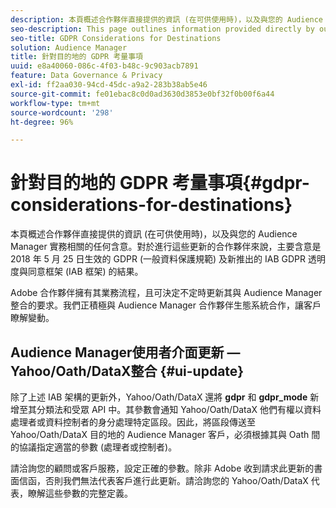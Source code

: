 ```yaml
---
description: 本頁概述合作夥伴直接提供的資訊 (在可供使用時)，以及與您的 Audience Manager 實務相關的任何含意。對於進行這些更新的合作夥伴來說，主要含意是 2018 年 5 月 25 日生效的 GDPR (一般資料保護規範) 及新推出的 IAB GDPR 透明度與同意框架 (IAB 框架) 的結果。
seo-description: This page outlines information provided directly by our partners, as it becomes available, along with any implications related to your Audience Manager practice. Key implications for partners making these updates are the result of GDPR (General Data Protection Regulation), which went into effect on May 25th, 2018 and the new IAB GDPR Transparency & Consent Framework (IAB Framework).
seo-title: GDPR Considerations for Destinations
solution: Audience Manager
title: 針對目的地的 GDPR 考量事項
uuid: e8a40060-086c-4f03-b48c-9c903acb7891
feature: Data Governance & Privacy
exl-id: ff2aa030-94cd-45dc-a9a2-283b38ab5e46
source-git-commit: fe01ebac8c0d0ad3630d3853e0bf32f0b00f6a44
workflow-type: tm+mt
source-wordcount: '298'
ht-degree: 96%

---
```


# 針對目的地的 GDPR 考量事項{#gdpr-considerations-for-destinations}

本頁概述合作夥伴直接提供的資訊 (在可供使用時)，以及與您的 Audience Manager 實務相關的任何含意。對於進行這些更新的合作夥伴來說，主要含意是 2018 年 5 月 25 日生效的 GDPR (一般資料保護規範) 及新推出的 IAB GDPR 透明度與同意框架 (IAB 框架) 的結果。

Adobe 合作夥伴擁有其業務流程，且可決定不定時更新其與 Audience Manager 整合的要求。我們正積極與 Audience Manager 合作夥伴生態系統合作，讓客戶瞭解變動。

<!-- ## Audience Manager Partner Updates - ID Syncs {#partner-updates-id-syncs}

Some partners, as listed in the table below, have changed their integration requirements with Audience Manager to include support based on the IAB Framework, in order to comply with GDPR standards.

<table id="table_335A470D4F10434E9CF587089FB54B0C"> 
 <thead> 
  <tr> 
   <th colname="col1" class="entry"> <p>Partner Name </p> </th> 
   <th colname="col2" class="entry"> <p>Expected Impact </p> </th> 
   <th colname="col3" class="entry"> <p>Status of the change </p> </th> 
  </tr>
 </thead>
 <tbody> 
  <tr> 
   <td colname="col1"> <p>Yahoo/Oath/DataX </p> </td> 
   <td colname="col2"> <p>ID syncs for users in the European Union are dropped by the partner </p> </td> 
   <td colname="col3"> <p>Live since May 22nd 2018 </p> </td> 
  </tr> 
  <tr> 
   <td colname="col1"> <p>Trade Desk </p> </td> 
   <td colname="col2"> <p>ID syncs for users in the European Union are dropped by the partner </p> </td> 
   <td colname="col3"> <p>Not live yet </p> </td> 
  </tr> 
  <tr> 
   <td colname="col1"> <p>Rubicon </p> </td> 
   <td colname="col2"> <p>ID syncs for users in the European Union are dropped by the partner </p> </td> 
   <td colname="col3"> <p>Not live yet </p> </td> 
  </tr> 
  <tr> 
   <td colname="col1"> <p>LiveRamp </p> </td> 
   <td colname="col2"> <p>ID syncs for users in the European Union are dropped by the partner </p> </td> 
   <td colname="col3"> <p>Not live yet </p> </td> 
  </tr> 
 </tbody> 
</table> -->

## Audience Manager使用者介面更新 — Yahoo/Oath/DataX整合 {#ui-update}

除了上述 IAB 架構的更新外，Yahoo/Oath/DataX 還將 **gdpr** 和 **gdpr_mode** 新增至其分類法和受眾 API 中。其參數會通知 Yahoo/Oath/DataX 他們有權以資料處理者或資料控制者的身分處理特定區段。因此，將區段傳送至 Yahoo/Oath/DataX 目的地的 Audience Manager 客戶，必須根據其與 Oath 間的協議指定適當的參數 (處理者或控制者)。

請洽詢您的顧問或客戶服務，設定正確的參數。除非 Adobe 收到請求此更新的書面信函，否則我們無法代表客戶進行此更新。請洽詢您的 Yahoo/Oath/DataX 代表，瞭解這些參數的完整定義。

